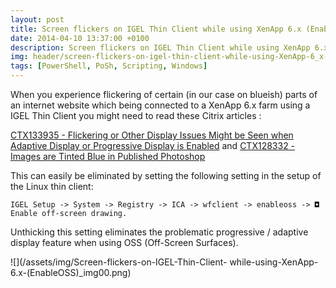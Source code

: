 ```yaml
---
layout: post
title: Screen flickers on IGEL Thin Client while using XenApp 6.x (EnableOSS)
date: 2014-04-10 13:37:00 +0100
description: Screen flickers on IGEL Thin Client while using XenApp 6.x (EnableOSS)
img: header/screen-flickers-on-igel-thin-client-while-using-XenApp-6_x-enableoos.png
tags: [PowerShell, PoSh, Scripting, Windows]
---
```

When you experience flickering of certain (in our case on blueish) parts of an internet website which being connected to a XenApp 6.x farm using a IGEL Thin Client you might need to read these Citrix articles :

[CTX133935 - Flickering or Other Display Issues Might be Seen when Adaptive Display or Progressive Display is Enabled](http://support.citrix.com/article/CTX133935) and [CTX128332 - Images are Tinted Blue in Published Photoshop](http://support.citrix.com/article/CTX128332)

This can easily be eliminated by setting the following setting in the setup of the Linux thin client:

    IGEL Setup -> System -> Registry -> ICA -> wfclient -> enableoss -> ◘ Enable off-screen drawing.

Unthicking this setting eliminates the problematic progressive / adaptive display feature when using OSS (Off-Screen Surfaces).

![](/assets/img/Screen-flickers-on-IGEL-Thin-Client- while-using-XenApp-6.x-(EnableOSS)_img00.png)
